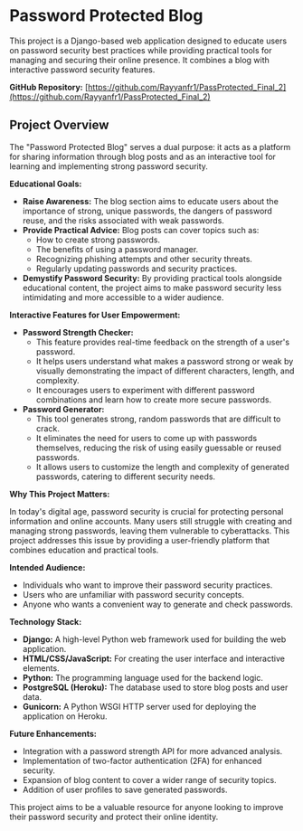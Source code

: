 # Password Protected Blog

This project is a Django-based web application designed to educate users on password security best practices while providing practical tools for managing and securing their online presence. It combines a blog with interactive password security features.

**GitHub Repository:** [https://github.com/Rayyanfr1/PassProtected_Final_2](https://github.com/Rayyanfr1/PassProtected_Final_2)

## Project Overview

The "Password Protected Blog" serves a dual purpose: it acts as a platform for sharing information through blog posts and as an interactive tool for learning and implementing strong password security.

**Educational Goals:**

* **Raise Awareness:** The blog section aims to educate users about the importance of strong, unique passwords, the dangers of password reuse, and the risks associated with weak passwords.
* **Provide Practical Advice:** Blog posts can cover topics such as:
    * How to create strong passwords.
    * The benefits of using a password manager.
    * Recognizing phishing attempts and other security threats.
    * Regularly updating passwords and security practices.
* **Demystify Password Security:** By providing practical tools alongside educational content, the project aims to make password security less intimidating and more accessible to a wider audience.

**Interactive Features for User Empowerment:**

* **Password Strength Checker:**
    * This feature provides real-time feedback on the strength of a user's password.
    * It helps users understand what makes a password strong or weak by visually demonstrating the impact of different characters, length, and complexity.
    * It encourages users to experiment with different password combinations and learn how to create more secure passwords.
* **Password Generator:**
    * This tool generates strong, random passwords that are difficult to crack.
    * It eliminates the need for users to come up with passwords themselves, reducing the risk of using easily guessable or reused passwords.
    * It allows users to customize the length and complexity of generated passwords, catering to different security needs.

**Why This Project Matters:**

In today's digital age, password security is crucial for protecting personal information and online accounts. Many users still struggle with creating and managing strong passwords, leaving them vulnerable to cyberattacks. This project addresses this issue by providing a user-friendly platform that combines education and practical tools.

**Intended Audience:**

* Individuals who want to improve their password security practices.
* Users who are unfamiliar with password security concepts.
* Anyone who wants a convenient way to generate and check passwords.

**Technology Stack:**

* **Django:** A high-level Python web framework used for building the web application.
* **HTML/CSS/JavaScript:** For creating the user interface and interactive elements.
* **Python:** The programming language used for the backend logic.
* **PostgreSQL (Heroku):** The database used to store blog posts and user data.
* **Gunicorn:** A Python WSGI HTTP server used for deploying the application on Heroku.

**Future Enhancements:**

* Integration with a password strength API for more advanced analysis.
* Implementation of two-factor authentication (2FA) for enhanced security.
* Expansion of blog content to cover a wider range of security topics.
* Addition of user profiles to save generated passwords.

This project aims to be a valuable resource for anyone looking to improve their password security and protect their online identity.
